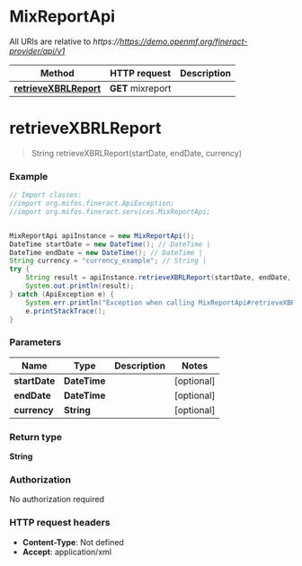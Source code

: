 # MixReportApi

All URIs are relative to *https://https://demo.openmf.org/fineract-provider/api/v1*

Method | HTTP request | Description
------------- | ------------- | -------------
[**retrieveXBRLReport**](MixReportApi.md#retrieveXBRLReport) | **GET** mixreport | 


<a name="retrieveXBRLReport"></a>
# **retrieveXBRLReport**
> String retrieveXBRLReport(startDate, endDate, currency)



### Example
```java
// Import classes:
//import org.mifos.fineract.ApiException;
//import org.mifos.fineract.services.MixReportApi;


MixReportApi apiInstance = new MixReportApi();
DateTime startDate = new DateTime(); // DateTime | 
DateTime endDate = new DateTime(); // DateTime | 
String currency = "currency_example"; // String | 
try {
    String result = apiInstance.retrieveXBRLReport(startDate, endDate, currency);
    System.out.println(result);
} catch (ApiException e) {
    System.err.println("Exception when calling MixReportApi#retrieveXBRLReport");
    e.printStackTrace();
}
```

### Parameters

Name | Type | Description  | Notes
------------- | ------------- | ------------- | -------------
 **startDate** | **DateTime**|  | [optional]
 **endDate** | **DateTime**|  | [optional]
 **currency** | **String**|  | [optional]

### Return type

**String**

### Authorization

No authorization required

### HTTP request headers

 - **Content-Type**: Not defined
 - **Accept**: application/xml

